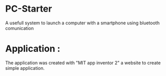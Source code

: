 # PC-Starter
A usefull system to launch a computer with a smartphone using bluetooth comunication

# Application :

The application was created with "MIT app inventor 2" a website to create simple application.

